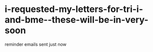 # i-requested-my-letters-for-tri-i-and-bme--these-will-be-in-very-soon

reminder emails sent just now
